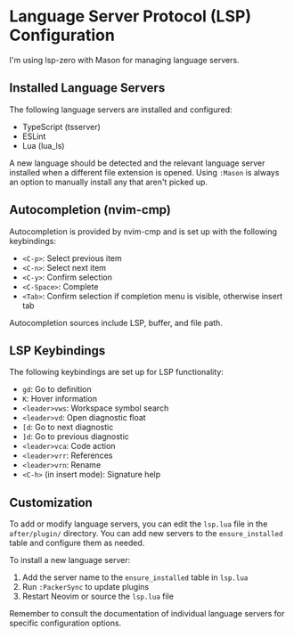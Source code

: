 # Language Server Protocol (LSP) Configuration

I'm using lsp-zero with Mason for managing language servers.

## Installed Language Servers

The following language servers are installed and configured:

- TypeScript (tsserver)
- ESLint
- Lua (lua_ls)

A new language should be detected and the relevant language server installed when a different file extension is opened. Using `:Mason` is always an option to manually install any that aren't picked up.

## Autocompletion (nvim-cmp)

Autocompletion is provided by nvim-cmp and is set up with the following keybindings:

- `<C-p>`: Select previous item
- `<C-n>`: Select next item
- `<C-y>`: Confirm selection
- `<C-Space>`: Complete
- `<Tab>`: Confirm selection if completion menu is visible, otherwise insert tab

Autocompletion sources include LSP, buffer, and file path.

## LSP Keybindings

The following keybindings are set up for LSP functionality:

- `gd`: Go to definition
- `K`: Hover information
- `<leader>vws`: Workspace symbol search
- `<leader>vd`: Open diagnostic float
- `[d`: Go to next diagnostic
- `]d`: Go to previous diagnostic
- `<leader>vca`: Code action
- `<leader>vrr`: References
- `<leader>vrn`: Rename
- `<C-h>` (in insert mode): Signature help

## Customization

To add or modify language servers, you can edit the `lsp.lua` file in the `after/plugin/` directory. You can add new servers to the `ensure_installed` table and configure them as needed.

To install a new language server:

1. Add the server name to the `ensure_installed` table in `lsp.lua`
2. Run `:PackerSync` to update plugins
3. Restart Neovim or source the `lsp.lua` file

Remember to consult the documentation of individual language servers for specific configuration options.
